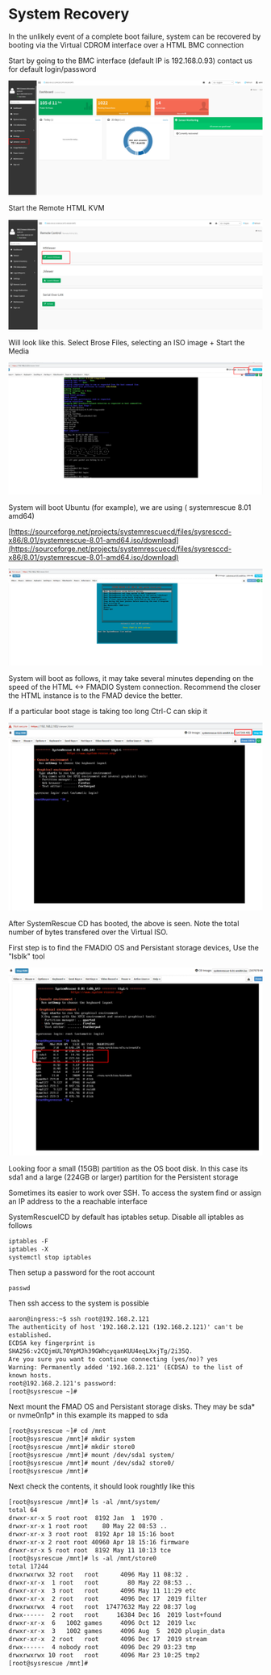 # System Recovery

In the unlikely event of a complete boot failure, system can be recovered by booting via the Virtual CDROM interface over a HTML BMC connection

Start by going to the BMC interface \(default IP is 192.168.0.93\) contact us for default login/password

![](../.gitbook/assets/image%20%285%29.png)

Start the Remote HTML KVM

![](../.gitbook/assets/image%20%2810%29.png)

Will look like this. Select Brose Files, selecting an ISO image + Start the Media

![](../.gitbook/assets/image%20%286%29.png)



System will boot Ubuntu \(for example\), we are using \( systemrescue 8.01 amd64\)

[https://sourceforge.net/projects/systemrescuecd/files/sysresccd-x86/8.01/systemrescue-8.01-amd64.iso/download](https://sourceforge.net/projects/systemrescuecd/files/sysresccd-x86/8.01/systemrescue-8.01-amd64.iso/download)

![](../.gitbook/assets/image%20%287%29.png)

System will boot as follows, it may take several minutes depending on the speed of the HTML &lt;-&gt; FMADIO System connection. Recommend the closer the HTML instance is to the FMAD device the better.

If a particular boot stage is taking too long Ctrl-C can skip it

![](../.gitbook/assets/image.png)



After SystemRescue CD has booted, the above is seen. Note the total number of bytes transfered over the Virtual ISO.

First step is to find the FMADIO OS and Persistant storage devices, Use the "lsblk" tool 

![](../.gitbook/assets/image%20%288%29.png)



Looking foor a small \(15GB\) partition as the OS boot disk. In this case its sda1 and a large \(224GB or larger\) partition for the Persistent storage

Sometimes its easier to work over SSH. To access the system find or assign an IP address to the a reachable interface

SystemRescuelCD by default has iptables setup. Disable all iptables as follows

```text
iptables -F
iptables -X
systemctl stop iptables
```

Then setup a password for the root account

```text
passwd
```

Then ssh access to the system is possible

```text
aaron@ingress:~$ ssh root@192.168.2.121
The authenticity of host '192.168.2.121 (192.168.2.121)' can't be established.
ECDSA key fingerprint is SHA256:v2CQjmUL70YpMJh39GWhcyqanKUU4eqLXxjTg/2i35Q.
Are you sure you want to continue connecting (yes/no)? yes
Warning: Permanently added '192.168.2.121' (ECDSA) to the list of known hosts.
root@192.168.2.121's password:
[root@sysrescue ~]#

```



Next mount the FMAD OS and Persistant storage disks. They may be sda\* or nvme0n1p\* in this example its mapped to sda

```text
[root@sysrescue ~]# cd /mnt
[root@sysrescue /mnt]# mkdir system
[root@sysrescue /mnt]# mkdir store0
[root@sysrescue /mnt]# mount /dev/sda1 system/
[root@sysrescue /mnt]# mount /dev/sda2 store0/
[root@sysrescue /mnt]#

```

Next check the contents, it should look roughtly like this

```text
[root@sysrescue /mnt]# ls -al /mnt/system/
total 64
drwxr-xr-x 5 root root  8192 Jan  1  1970 .
drwxr-xr-x 1 root root    80 May 22 08:53 ..
drwxr-xr-x 3 root root  8192 Apr 18 15:16 boot
drwxr-xr-x 2 root root 40960 Apr 18 15:16 firmware
drwxr-xr-x 5 root root  8192 May 11 10:13 tce
[root@sysrescue /mnt]# ls -al /mnt/store0
total 17244
drwxrwxrwx 32 root   root      4096 May 11 08:32 .
drwxr-xr-x  1 root   root        80 May 22 08:53 ..
drwxr-xr-x  3 root   root      4096 May 11 11:29 etc
drwxr-xr-x  2 root   root      4096 Dec 17  2019 filter
drwxrwxrwx  4 root   root  17477632 May 22 08:37 log
drwx------  2 root   root     16384 Dec 16  2019 lost+found
drwxr-xr-x  6   1002 games     4096 Oct 12  2019 lxc
drwxr-xr-x  3   1002 games     4096 Aug  5  2020 plugin_data
drwxr-xr-x  2 root   root      4096 Dec 17  2019 stream
drwx------  4 nobody root      4096 Dec 29 03:23 tmp
drwxrwxrwx 10 root   root      4096 Mar 23 10:25 tmp2
[root@sysrescue /mnt]#

```

















